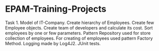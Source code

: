 # EPAM-Training-Projects
Task 1. Model of IT-Company.
Create hierarchy of Employees. Create few Employee objects. Create team of developers and calculate its cost. Sort employees by one or few parameters.
Pattern Repository used for store collection of employees.
For creating of employees used pattern Factory Method.
Logging made by Log4J2.
JUnit tests.


